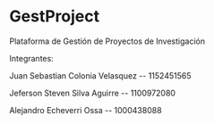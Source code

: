 # GestProject
Plataforma de Gestión de Proyectos de Investigación

Integrantes:

Juan Sebastian Colonia Velasquez      -- 1152451565

Jeferson Steven Silva Aguirre        -- 1100972080

Alejandro Echeverri Ossa            -- 1000438088

